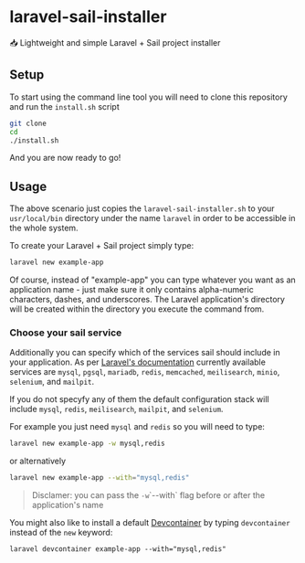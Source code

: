 # laravel-sail-installer
📥 Lightweight and simple Laravel + Sail project installer

## Setup
To start using the command line tool you will need to clone this repository and run the `install.sh` script

```bash
git clone
cd
./install.sh
```

And you are now ready to go!

## Usage 
The above scenario just copies the `laravel-sail-installer.sh` to your `usr/local/bin` directory 
under the name `laravel` in order to be accessible in the whole system.


To create your Laravel + Sail project simply type:

```bash
laravel new example-app
```

Of course, instead of "example-app" you can type whatever you want as an application name - just make sure 
it only contains alpha-numeric characters, dashes, and underscores. 
The Laravel application's directory will be created within the directory you execute the command from.


### Choose your sail service
Additionally you can specify which of the services sail should include in your application.
As per [Laravel's documentation](https://laravel.com/docs/10.x#choosing-your-sail-services) currently available services are
`mysql`, `pgsql`, `mariadb`, `redis`, `memcached`, `meilisearch`, `minio`, `selenium`, and `mailpit`.

If you do not specyfy any of them the default configuration stack 
will include `mysql`, `redis`, `meilisearch`, `mailpit`, and `selenium`.

For example you just need `mysql` and `redis` so you will need to type:
```bash
laravel new example-app -w mysql,redis
```
or alternatively
```bash
laravel new example-app --with="mysql,redis"
```

> Disclamer: you can pass the `-w`\`--with` flag before or after the application's name

You might also like to install a default [Devcontainer](https://laravel.com/docs/10.x/sail#using-devcontainers) 
by typing `devcontainer` instead of the `new` keyword:
```
laravel devcontainer example-app --with="mysql,redis"
```

